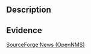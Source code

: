 ## Description

## Evidence

[SourceForge News (OpenNMS)](https://sourceforge.net/p/opennms/news/2021/12/opennms-products-affected-by-apache-log4j-vulnerability-cve-2021-44228/)